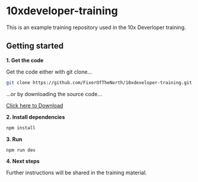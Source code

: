 # 10xdeveloper-training

This is an example training repository used in the 10x Deverloper training.

## Getting started

**1. Get the code**

Get the code either with git clone...

```bash
git clone https://github.com/FixerOfTheNorth/10xdeveloper-training.git
```

...or by downloading the source code...

[Click here to Download](https://github.com/FixerOfTheNorth/10xdeveloper-training/releases/latest)

**2. Install dependencies**

```bash
npm install
```

**3. Run**

```bash
npm run dev
```

**4. Next steps**

Further instructions will be shared in the training material.
